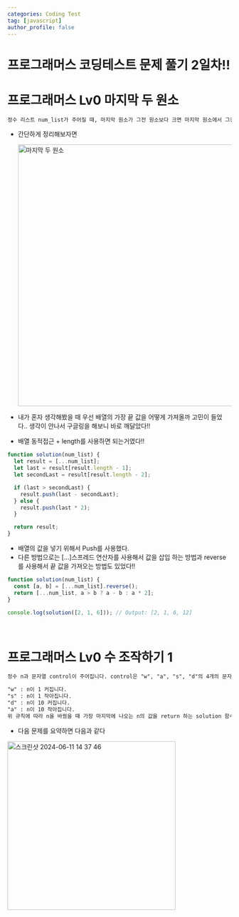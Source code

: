 ```yaml
---
categories: Coding Test
tag: [javascript]
author_profile: false
---
```


# 프로그래머스 코딩테스트 문제 풀기 2일차!!

# 프로그래머스 Lv0 마지막 두 원소

```markdown
정수 리스트 num_list가 주어질 때, 마지막 원소가 그전 원소보다 크면 마지막 원소에서 그전 원소를 뺀 값을 마지막 원소가 그전 원소보다 크지 않다면 마지막 원소를 두 배한 값을 추가하여 return하도록 solution 함수를 완성해주세요.
```

- 간단하게 정리해보자면

  <img width="586" alt="마지막 두 원소" src="https://github.com/chohyundon/web-pracitce/assets/113508075/074314e7-70ed-4868-8b70-3d24f7353c47">

- 내가 혼자 생각해봤을 때 우선 배열의 가장 끝 값을 어떻게 가져올까 고민이 들었다.. 생각이 안나서 구글링을 해보니 바로 깨달았다!!
- 배열 동적접근 + length를 사용하면 되는거였다!!

```javascript
function solution(num_list) {
  let result = [...num_list];
  let last = result[result.length - 1];
  let secondLast = result[result.length - 2];

  if (last > secondLast) {
    result.push(last - secondLast);
  } else {
    result.push(last * 2);
  }

  return result;
}
```

- 배열의 값을 넣기 위해서 Push를 사용했다.
- 다른 방법으로는 [...]스프레드 연산자를 사용해서 값을 삽입 하는 방법과 reverse를 사용해서 끝 값을 가져오는 방법도 있었다!!

```javascript
function solution(num_list) {
  const [a, b] = [...num_list].reverse();
  return [...num_list, a > b ? a - b : a * 2];
}

console.log(solution([2, 1, 6])); // Output: [2, 1, 6, 12]
```

<br/>

# 프로그래머스 Lv0 수 조작하기 1

```markdown
정수 n과 문자열 control이 주어집니다. control은 "w", "a", "s", "d"의 4개의 문자로 이루어져 있으며, control의 앞에서부터 순서대로 문자에 따라 n의 값을 바꿉니다.

"w" : n이 1 커집니다.
"s" : n이 1 작아집니다.
"d" : n이 10 커집니다.
"a" : n이 10 작아집니다.
위 규칙에 따라 n을 바꿨을 때 가장 마지막에 나오는 n의 값을 return 하는 solution 함수를 완성해 주세요.
```

- 다음 문제를 요약하면 다음과 같다

<img width="378" alt="스크린샷 2024-06-11 14 37 46" src="https://github.com/chohyundon/web-pracitce/assets/113508075/6420938c-79dc-4f9e-aaac-d79378f877c6">
